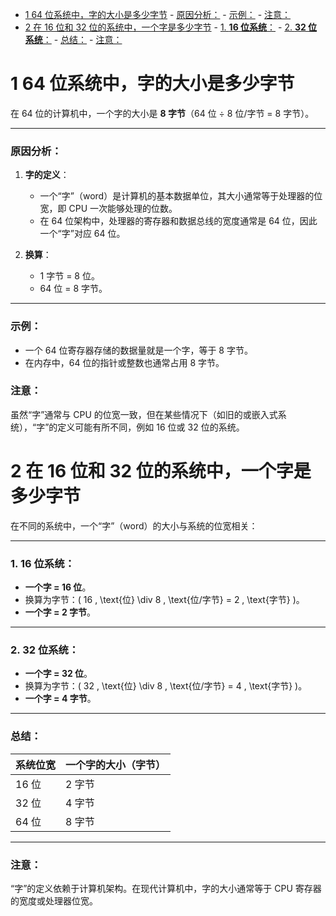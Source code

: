 - [1 64 位系统中，字的大小是多少字节](#1-64-位系统中字的大小是多少字节)
		- [原因分析：](#原因分析)
		- [示例：](#示例)
		- [注意：](#注意)
- [2 在 16 位和 32 位的系统中，一个字是多少字节](#2-在-16-位和-32-位的系统中一个字是多少字节)
		- [1. **16 位系统**：](#1-16-位系统)
		- [2. **32 位系统**：](#2-32-位系统)
		- [总结：](#总结)
		- [注意：](#注意-1)

# 1 64 位系统中，字的大小是多少字节

在 64 位的计算机中，一个字的大小是 **8 字节**（64 位 ÷ 8 位/字节 = 8 字节）。

---

### 原因分析：
1. **字的定义**：
   - 一个“字”（word）是计算机的基本数据单位，其大小通常等于处理器的位宽，即 CPU 一次能够处理的位数。
   - 在 64 位架构中，处理器的寄存器和数据总线的宽度通常是 64 位，因此一个“字”对应 64 位。

2. **换算**：
   - 1 字节 = 8 位。
   - 64 位 = 8 字节。

---

### 示例：
- 一个 64 位寄存器存储的数据量就是一个字，等于 8 字节。
- 在内存中，64 位的指针或整数也通常占用 8 字节。

### 注意：
虽然“字”通常与 CPU 的位宽一致，但在某些情况下（如旧的或嵌入式系统），“字”的定义可能有所不同，例如 16 位或 32 位的系统。


# 2 在 16 位和 32 位的系统中，一个字是多少字节

在不同的系统中，一个“字”（word）的大小与系统的位宽相关：

---

### 1. **16 位系统**：
- **一个字 = 16 位**。
- 换算为字节：\( 16 \, \text{位} \div 8 \, \text{位/字节} = 2 \, \text{字节} \)。
- **一个字 = 2 字节**。

---

### 2. **32 位系统**：
- **一个字 = 32 位**。
- 换算为字节：\( 32 \, \text{位} \div 8 \, \text{位/字节} = 4 \, \text{字节} \)。
- **一个字 = 4 字节**。

---

### 总结：
| 系统位宽 | 一个字的大小（字节） |
|----------|-------------------|
| 16 位    | 2 字节            |
| 32 位    | 4 字节            |
| 64 位    | 8 字节            |

---

### 注意：
“字”的定义依赖于计算机架构。在现代计算机中，字的大小通常等于 CPU 寄存器的宽度或处理器位宽。
